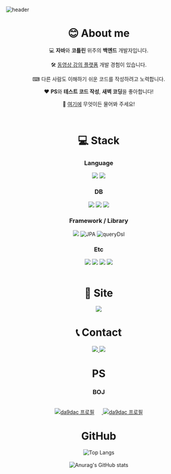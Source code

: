 <br />
<img src="https://capsule-render.vercel.app/api?type=rounded&color=timeGradient&height=200&section=header&text=Welcome%20to%20da9dac's%20GitHub%20👋&fontSize=40" alt="header">


<br />

<div align="center">

# 😊 About me

💻 **자바**와 **코틀린** 위주의 **백엔드** 개발자입니다.

🛠 [동영상 강의 플랫폼](https://github.com/da9dac/itPrometheus) 개발 경험이 있습니다.

⌨ 다른 사람도 이해하기 쉬운 코드를 작성하려고 노력합니다.

❤️ **PS**와 **테스트 코드 작성**, **새벽 코딩**을 좋아합니다!

💬 [여기에](https://github.com/da9dac/da9dac/issues) 무엇이든 물어봐 주세요!

<br />

<div></div>

# 💻 Stack
### Language
<img src="https://img.shields.io/badge/JAVA-007396?style=for-the-badge&logo=java&logoColor=white">
<img src="https://img.shields.io/badge/kotlin-7F52FF?style=for-the-badge&logo=kotlin&logoColor=white">
<br>

### DB
<img src="https://img.shields.io/badge/mysql-4479A1?style=for-the-badge&logo=mysql&logoColor=white">
<img src="https://img.shields.io/badge/mongoDB-47A248?style=for-the-badge&logo=MongoDB&logoColor=white">
<img src="https://img.shields.io/badge/redis-DC382D?style=for-the-badge&logo=redis&logoColor=white">
<br>

### Framework / Library
<img src="https://img.shields.io/badge/springboot-6DB33F?style=for-the-badge&logo=springboot&logoColor=white">
<img alt="JPA" src ="https://img.shields.io/badge/jpa-6DB33F.svg?&style=for-the-badge&logo=jpa&logoColor=white"/>
<img alt="queryDsl" src ="https://img.shields.io/badge/querydsl-4479A1.svg?&style=for-the-badge&logo=querydsl&logoColor=white"/> 
<br>

### Etc
<img src="https://img.shields.io/badge/linux-FCC624?style=for-the-badge&logo=linux&logoColor=black"> 
<img src="https://img.shields.io/badge/git-F05032?style=for-the-badge&logo=git&logoColor=white">
<img src="https://img.shields.io/badge/aws-232F3E?style=for-the-badge&logo=amazonaws&logoColor=white">
<img src="https://img.shields.io/badge/docker-00599C?style=for-the-badge&logo=docker&logoColor=white">
<br>
<br />

<div></div>

# 📰 Site
<a href="https://da9dac.tistory.com/">
    <img src="https://img.shields.io/badge/Blog-F05032?style=for-the-badge&logoColor=white">
</a>

<br />

<div></div>

# 📞 Contact
<a href="mailto:da9dac@gmail.com">
    <img src="https://img.shields.io/badge/Gmail-EA4335?style=for-the-badge&logo=Gmail&logoColor=white"> 
</a>
<a href="https://open.kakao.com/o/sAGTYdQf">
    <img src="https://img.shields.io/badge/KakaoTalk-FFCD00?style=for-the-badge&logoColor=black&logo=KakaoTalk"> 
</a>

<br />

<div></div>

# PS
### BOJ
<br />
<a href="https://solved.ac/da9dac">
  <img src="http://mazassumnida.wtf/api/v2/generate_badge?boj=da9dac" alt="da9dac 프로필" style="margin-right: 20px">
</a>
<a href="https://solved.ac/da9dac">
  <img src="http://mazandi.herokuapp.com/api?handle=da9dac&theme=warm" alt="da9dac 프로필">
</a>

<br />

<div></div>

# GitHub
![Top Langs](https://github-readme-stats.vercel.app/api/top-langs/?username=da9dac&layout=compact)
<br />
<br />
![Anurag's GitHub stats](https://github-readme-stats.vercel.app/api?username=da9dac&show_icons=true)

<br />
<br />

</div>
